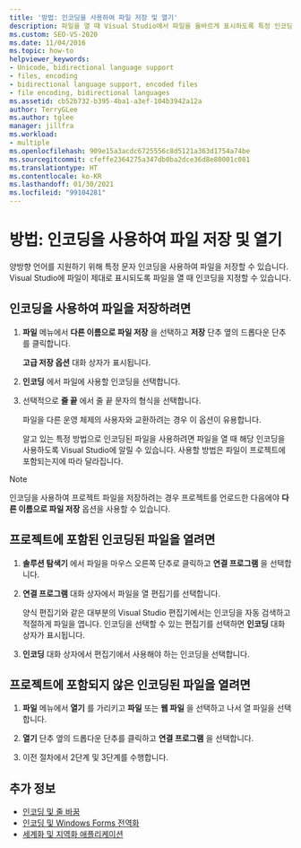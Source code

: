 ```yaml
---
title: '방법: 인코딩을 사용하여 파일 저장 및 열기'
description: 파일을 열 때 Visual Studio에서 파일을 올바르게 표시하도록 특정 인코딩으로 파일을 저장하고 여는 방법을 알아봅니다.
ms.custom: SEO-VS-2020
ms.date: 11/04/2016
ms.topic: how-to
helpviewer_keywords:
- Unicode, bidirectional language support
- files, encoding
- bidirectional language support, encoded files
- file encoding, bidirectional languages
ms.assetid: cb52b732-b395-4ba1-a3ef-104b3942a12a
author: TerryGLee
ms.author: tglee
manager: jillfra
ms.workload:
- multiple
ms.openlocfilehash: 909e15a3acdc6725556c8d5121a363d1754a74be
ms.sourcegitcommit: cfeffe2364275a347db0ba2dce36d8e80001c081
ms.translationtype: HT
ms.contentlocale: ko-KR
ms.lasthandoff: 01/30/2021
ms.locfileid: "99104281"
---
```

# <a name="how-to-save-and-open-files-with-encoding"></a>방법: 인코딩을 사용하여 파일 저장 및 열기

양방향 언어를 지원하기 위해 특정 문자 인코딩을 사용하여 파일을 저장할 수 있습니다. Visual Studio에 파일이 제대로 표시되도록 파일을 열 때 인코딩을 지정할 수 있습니다.

## <a name="to-save-a-file-with-encoding"></a>인코딩을 사용하여 파일을 저장하려면

1. **파일** 메뉴에서 **다른 이름으로 파일 저장** 을 선택하고 **저장** 단추 옆의 드롭다운 단추를 클릭합니다.

     **고급 저장 옵션** 대화 상자가 표시됩니다.

2. **인코딩** 에서 파일에 사용할 인코딩을 선택합니다.

3. 선택적으로 **줄 끝** 에서 줄 끝 문자의 형식을 선택합니다.

     파일을 다른 운영 체제의 사용자와 교환하려는 경우 이 옵션이 유용합니다.

     알고 있는 특정 방법으로 인코딩된 파일을 사용하려면 파일을 열 때 해당 인코딩을 사용하도록 Visual Studio에 알릴 수 있습니다. 사용할 방법은 파일이 프로젝트에 포함되는지에 따라 달라집니다.

> [!NOTE]
> 인코딩을 사용하여 프로젝트 파일을 저장하려는 경우 프로젝트를 언로드한 다음에야 **다른 이름으로 파일 저장** 옵션을 사용할 수 있습니다.

## <a name="to-open-an-encoded-file-that-is-part-of-a-project"></a>프로젝트에 포함된 인코딩된 파일을 열려면

1. **솔루션 탐색기** 에서 파일을 마우스 오른쪽 단추로 클릭하고 **연결 프로그램** 을 선택합니다.

2. **연결 프로그램** 대화 상자에서 파일을 열 편집기를 선택합니다.

     양식 편집기와 같은 대부분의 Visual Studio 편집기에서는 인코딩을 자동 검색하고 적절하게 파일을 엽니다. 인코딩을 선택할 수 있는 편집기를 선택하면 **인코딩** 대화 상자가 표시됩니다.

3. **인코딩** 대화 상자에서 편집기에서 사용해야 하는 인코딩을 선택합니다.

## <a name="to-open-an-encoded-file-that-is-not-part-of-a-project"></a>프로젝트에 포함되지 않은 인코딩된 파일을 열려면

1. **파일** 메뉴에서 **열기** 를 가리키고 **파일** 또는 **웹 파일** 을 선택하고 나서 열 파일을 선택합니다.

2. **열기** 단추 옆의 드롭다운 단추를 클릭하고 **연결 프로그램** 을 선택합니다.

3. 이전 절차에서 2단계 및 3단계를 수행합니다.

## <a name="see-also"></a>추가 정보

- [인코딩 및 줄 바꿈](encodings-and-line-breaks.md)
- [인코딩 및 Windows Forms 전역화](/dotnet/framework/winforms/advanced/encoding-and-windows-forms-globalization)
- [세계화 및 지역화 애플리케이션](../ide/globalizing-and-localizing-applications.md)
